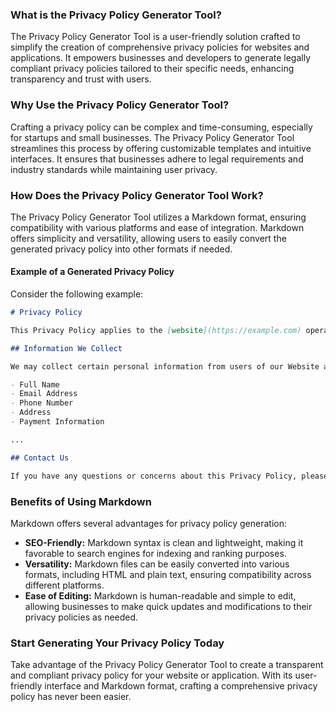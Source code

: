### What is the Privacy Policy Generator Tool?

The Privacy Policy Generator Tool is a user-friendly solution crafted to simplify the creation of comprehensive privacy policies for websites and applications. It empowers businesses and developers to generate legally compliant privacy policies tailored to their specific needs, enhancing transparency and trust with users.

### Why Use the Privacy Policy Generator Tool?

Crafting a privacy policy can be complex and time-consuming, especially for startups and small businesses. The Privacy Policy Generator Tool streamlines this process by offering customizable templates and intuitive interfaces. It ensures that businesses adhere to legal requirements and industry standards while maintaining user privacy.

### How Does the Privacy Policy Generator Tool Work?

The Privacy Policy Generator Tool utilizes a Markdown format, ensuring compatibility with various platforms and ease of integration. Markdown offers simplicity and versatility, allowing users to easily convert the generated privacy policy into other formats if needed.

#### Example of a Generated Privacy Policy

Consider the following example:

```markdown
# Privacy Policy

This Privacy Policy applies to the [website](https://example.com) operated by **Example Company** for the **Example Product**. This Privacy Policy was last updated on **[currentDate]**.

## Information We Collect

We may collect certain personal information from users of our Website and Product, including but not limited to:

- Full Name
- Email Address
- Phone Number
- Address
- Payment Information

...

## Contact Us

If you have any questions or concerns about this Privacy Policy, please contact us at **contact@example.com**.
```

### Benefits of Using Markdown

Markdown offers several advantages for privacy policy generation:

- **SEO-Friendly:** Markdown syntax is clean and lightweight, making it favorable to search engines for indexing and ranking purposes.
- **Versatility:** Markdown files can be easily converted into various formats, including HTML and plain text, ensuring compatibility across different platforms.
- **Ease of Editing:** Markdown is human-readable and simple to edit, allowing businesses to make quick updates and modifications to their privacy policies as needed.

### Start Generating Your Privacy Policy Today

Take advantage of the Privacy Policy Generator Tool to create a transparent and compliant privacy policy for your website or application. With its user-friendly interface and Markdown format, crafting a comprehensive privacy policy has never been easier.
